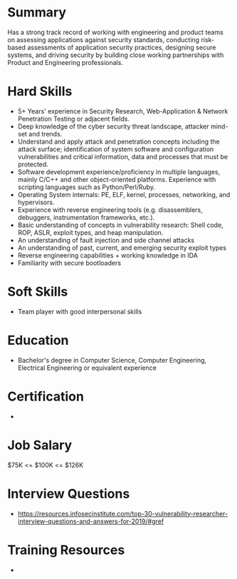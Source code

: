 # Summary
Has a strong track record of working with engineering and product teams on assessing applications against security standards, conducting risk-based assessments of application security practices, designing secure systems, and driving security by building close working partnerships with Product and Engineering professionals.

# Hard Skills
* 5+ Years' experience in Security Research, Web-Application & Network Penetration Testing or adjacent fields.
* Deep knowledge of the cyber security threat landscape, attacker mind-set and trends.
* Understand and apply attack and penetration concepts including the attack surface; identification of system software and configuration vulnerabilities and critical information, data and processes that must be protected.
* Software development experience/proficiency in multiple languages, mainly C/C++ and other object-oriented platforms. Experience with scripting languages such as Python/Perl/Ruby.
* Operating System internals: PE, ELF, kernel, processes, networking, and hypervisors.
* Experience with reverse engineering tools (e.g. disassemblers, debuggers, instrumentation frameworks, etc.).
* Basic understanding of concepts in vulnerability research: Shell code, ROP, ASLR, exploit types, and heap manipulation.
* An understanding of fault injection and side channel attacks
* An understanding of past, current, and emerging security exploit types
* Reverse engineering capabilities + working knowledge in IDA
* Familiarity with secure bootloaders


# Soft Skills
* Team player with good interpersonal skills


# Education
  * Bachelor's degree in Computer Science, Computer Engineering, Electrical Engineering or equivalent experience


# Certification
  * 


# Job Salary
$75K <= $100K <= $126K


# Interview Questions
 * https://resources.infosecinstitute.com/top-30-vulnerability-researcher-interview-questions-and-answers-for-2019/#gref


# Training Resources
  * 




